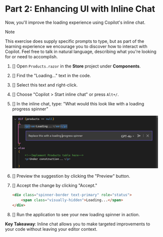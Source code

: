 # Part 2: Enhancing UI with Inline Chat

Now, you'll improve the loading experience using Copilot's inline chat.

> [!NOTE]
> This exercise does supply specific prompts to type, but as part of the learning experience we encourage you to discover how to interact with Copilot. Feel free to talk in natural language, describing what you're looking for or need to accomplish.

1. [] Open `Products.razor` in the **Store** project under **Components**.
2. [] Find the "Loading..." text in the code.
3. [] Select this text and right-click.
4. [] Choose "Copilot > Start inline chat" or press `Alt+/`.
5. [] In the inline chat, type: "What would this look like with a loading progress spinner"

    ![Screenshot of VS with inline chat](./images/2-inline-code.png)

6. [] Preview the suggestion by clicking the "Preview" button.
7. [] Accept the change by clicking "Accept."

    ```html
    <div class="spinner-border text-primary" role="status">
        <span class="visually-hidden">Loading...</span>
    </div>
    ```
8. [] Run the application to see your new loading spinner in action.

**Key Takeaway**: Inline chat allows you to make targeted improvements to your code without leaving your editor context.
